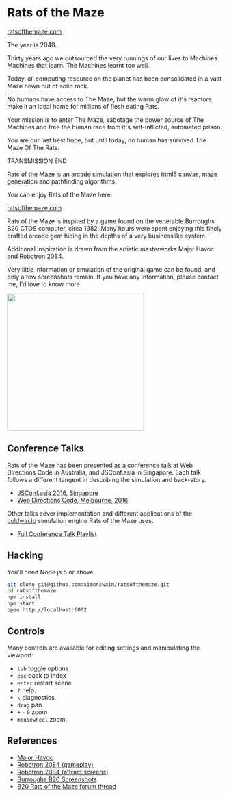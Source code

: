 # Rats of the Maze

[ratsofthemaze.com](https://ratsofthemaze.com)

The year is 2048.

Thirty years ago we outsourced the very runnings of our lives to Machines. Machines that learn. The Machines learnt too well.

Today, all computing resource on the planet has been consolidated in a vast Maze hewn out of solid rock.

No humans have access to The Maze, but the warm glow of it's reactors make it an ideal home for millions of flesh eating Rats.

Your mission is to enter The Maze, sabotage the power source of The Machines and free the human race from it's self-inflicted, automated prison.

You are our last best hope, but until today, no human has survived The Maze Of The Rats.

TRANSMISSION END

Rats of the Maze is an arcade simulation that explores html5 canvas, maze generation and pathfinding algorithms.

You can enjoy Rats of the Maze here:

[ratsofthemaze.com](https://ratsofthemaze.com)

Rats of the Maze is inspired by a game found on the venerable Burroughs B20 CTOS computer, circa 1982. Many hours were spent enjoying this finely crafted arcade gem hiding in the depths of a very businesslike system.

Additional inspiration is drawn from the artistic masterworks Major Havoc and Robotron 2084.

Very little information or emulation of the original game can be found, and only a few screenshots remain. If you have any information, please contact me, I'd love to know more.

<img src="https://i.imgur.com/Y2z4PWC.jpg" width="320">

## Conference Talks

Rats of the Maze has been presented as a conference talk at Web Directions Code in Australia, and JSConf.asia in Singapore. Each talk follows a different tangent in describing the simulation and back-story.

* [JSConf.asia 2016, Singapore](https://www.youtube.com/watch?v=-IvDnvtJ93s&t=491s&index=1&list=PLyQxsMpCC-uKSLgur-Yocgu2wgzGpKxlo)
* [Web Directions Code, Melbourne, 2016](https://www.youtube.com/watch?v=44Gsb4AqUh0&t=13s&index=5&list=PLyQxsMpCC-uKSLgur-Yocgu2wgzGpKxlo)


Other talks cover implementation and different applications of the [coldwar.io](coldwar.io) simulation engine Rats of the Maze uses.

* [Full Conference Talk Playlist](https://www.youtube.com/playlist?list=PLyQxsMpCC-uKSLgur-Yocgu2wgzGpKxlo)

## Hacking

You'll need Node.js 5 or above.

```bash
git clone git@github.com:simonswain/ratsofthemaze.git
cd ratsofthemaze
npm install
npm start
open http://localhost:6002
```

## Controls

Many controls are available for editing settings and manipulating the viewport:

* `tab` toggle options
* `esc` back to index
* `enter` restart scene
* `?` help.
* `\` diagnostics.
* `drag` pan
* `+` `-` `0` zoom
* `mousewheel` zoom.

## References

* [Major Havoc](https://www.youtube.com/watch?v=rbq1LE9MJc0)
* [Robotron 2084 (gameplay)](https://www.youtube.com/watch?v=T9kXKzYorFo)
* [Robotron 2084 (attract screens)](https://www.youtube.com/watch?v=l800GL6NQPY)
* [Burroughs B20 Screenshots](http://bitsavers.informatik.uni-stuttgart.de/pdf/convergent/ngen/screenshots)
* [B20 Rats of the Maze forum thread](https://groups.google.com/forum/#!topic/comp.sys.unisys/0Up9DnCHDh4)
